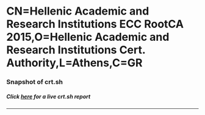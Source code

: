# CN=Hellenic Academic and Research Institutions ECC RootCA 2015,O=Hellenic Academic and Research Institutions Cert. Authority,L=Athens,C=GR
### Snapshot of crt.sh
##### Click [here](https://crt.sh/?q=Serial_0134252BBF61CF877CD039681913C167) for a live crt.sh report

---
